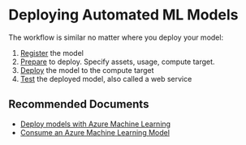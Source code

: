<properties
	pageTitle="Deploying Automated ML Models"
	description="Deploying Automated ML Models"
	infoBubbleText="Deploying Automated ML Models"
	service="microsoft.machinelearning.automl"
	resource="automl"
	authors="Sabina"
	ms.author="sacartac"
	supportTopicIds="32690853"
	productPesIds="16644"
	cloudEnvironments="Public"
	articleId="microsoft.machinelearning.automl.deployment"
	selfHelpType="generic"
/>

# Deploying Automated ML Models

The workflow is similar no matter where you deploy your model:

1. [Register](https://docs.microsoft.com/azure/machine-learning/how-to-deploy-and-where#registermodel) the model
1. [Prepare](https://docs.microsoft.com/azure/machine-learning/how-to-deploy-and-where#prepare-to-deploy) to deploy. Specify assets, usage, compute target.
1. [Deploy](https://docs.microsoft.com/azure/machine-learning/how-to-deploy-and-where#deploy-to-target) the model to the compute target
1. [Test](https://docs.microsoft.com/azure/machine-learning/how-to-consume-web-service) the deployed model, also called a web service

## **Recommended Documents**

* [Deploy models with Azure Machine Learning](https://docs.microsoft.com/azure/machine-learning/how-to-deploy-and-where)
* [Consume an Azure Machine Learning Model](https://docs.microsoft.com/azure/machine-learning/how-to-consume-web-service)
